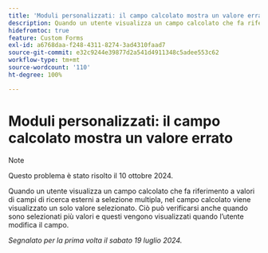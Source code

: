 ```yaml
---
title: 'Moduli personalizzati: il campo calcolato mostra un valore errato'
description: Quando un utente visualizza un campo calcolato che fa riferimento a valori di campi di ricerca esterni a selezione multipla, nel campo calcolato viene visualizzato un solo valore selezionato. Ciò può verificarsi anche quando sono selezionati più valori e questi vengono visualizzati quando l’utente modifica il campo.
hidefromtoc: true
feature: Custom Forms
exl-id: a6768daa-f248-4311-8274-3ad4310faad7
source-git-commit: e32c9244e39877d2a541d4911348c5adee553c62
workflow-type: tm+mt
source-wordcount: '110'
ht-degree: 100%

---
```


# Moduli personalizzati: il campo calcolato mostra un valore errato

>[!NOTE]
>
>Questo problema è stato risolto il 10 ottobre 2024.

Quando un utente visualizza un campo calcolato che fa riferimento a valori di campi di ricerca esterni a selezione multipla, nel campo calcolato viene visualizzato un solo valore selezionato. Ciò può verificarsi anche quando sono selezionati più valori e questi vengono visualizzati quando l’utente modifica il campo.

_Segnalato per la prima volta il sabato 19 luglio 2024._
